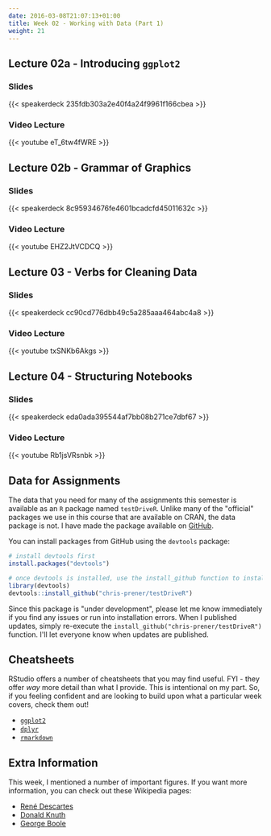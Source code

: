 ```yaml
---
date: 2016-03-08T21:07:13+01:00
title: Week 02 - Working with Data (Part 1)
weight: 21
---
```


## Lecture 02a - Introducing `ggplot2`
### Slides
{{< speakerdeck 235fdb303a2e40f4a24f9961f166cbea >}}

### Video Lecture
{{< youtube eT_6tw4fWRE >}}

## Lecture 02b - Grammar of Graphics
### Slides
{{< speakerdeck 8c95934676fe4601bcadcfd45011632c >}}

### Video Lecture
{{< youtube EHZ2JtVCDCQ >}}

## Lecture 03 - Verbs for Cleaning Data
### Slides
{{< speakerdeck cc90cd776dbb49c5a285aaa464abc4a8 >}}

### Video Lecture
{{< youtube txSNKb6Akgs >}}

## Lecture 04 - Structuring Notebooks
### Slides
{{< speakerdeck eda0ada395544af7bb08b271ce7dbf67 >}}

### Video Lecture
{{< youtube Rb1jsVRsnbk >}}

## Data for Assignments
The data that you need for many of the assignments this semester is available as an `R` package named `testDriveR`. Unlike many of the "official" packages we use in this course that are available on CRAN, the data package is not. I have made the package available on [GitHub](https://github.com/chris-prener/testDriveR).

You can install packages from GitHub using the `devtools` package:

```r
# install devtools first
install.packages("devtools")

# once devtools is installed, use the install_github function to install testDriveR
library(devtools)
devtools::install_github("chris-prener/testDriveR")
```

Since this package is "under development", please let me know immediately if you find any issues or run into installation errors. When I published updates, simply re-execute the `install_github("chris-prener/testDriveR")` function. I'll let everyone know when updates are published.

## Cheatsheets
RStudio offers a number of cheatsheets that you may find useful. FYI - they offer *way* more detail than what I provide. This is intentional on my part. So, if you feeling confident and are looking to build upon what a particular week covers, check them out!

* [`ggplot2`](https://github.com/rstudio/cheatsheets/raw/master/source/pdfs/ggplot2-cheatsheet-2.1.pdf)
* [`dplyr`](https://github.com/rstudio/cheatsheets/raw/master/source/pdfs/data-transformation-cheatsheet.pdf)
* [`rmarkdown`](https://github.com/rstudio/cheatsheets/raw/master/source/pdfs/rmarkdown-cheatsheet-2.0.pdf)

## Extra Information
This week, I mentioned a number of important figures. If you want more information, you can check out these Wikipedia pages:

* [René Descartes](https://en.wikipedia.org/wiki/René_Descartes)
* [Donald Knuth](https://en.wikipedia.org/wiki/Donald_Knuth)
* [George Boole](https://en.wikipedia.org/wiki/George_Boole)
